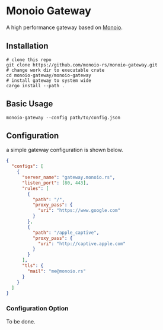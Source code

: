 # Monoio Gateway

A high performance gateway based on [Monoio](http://github.com/bytedance/monoio).

## Installation

```shell
# clone this repo
git clone https://github.com/monoio-rs/monoio-gateway.git
# change work dir to executable crate
cd monoio-gateway/monoio-gateway
# install gateway to system wide
cargo install --path .
```

## Basic Usage

```shell
monoio-gateway --config path/to/config.json
```

## Configuration

a simple gateway configuration is shown below.

```json
{
  "configs": [
    {
      "server_name": "gateway.monoio.rs",
      "listen_port": [80, 443],
      "rules": [
        {
          "path": "/",
          "proxy_pass": {
            "uri": "https://www.google.com"
          }
        },
        {
          "path": "/apple_captive",
          "proxy_pass": {
            "uri": "http://captive.apple.com"
          }
        }
      ],
      "tls": {
        "mail": "me@monoio.rs"
      }
    }
  ]
}
```

### Configuration Option

To be done.